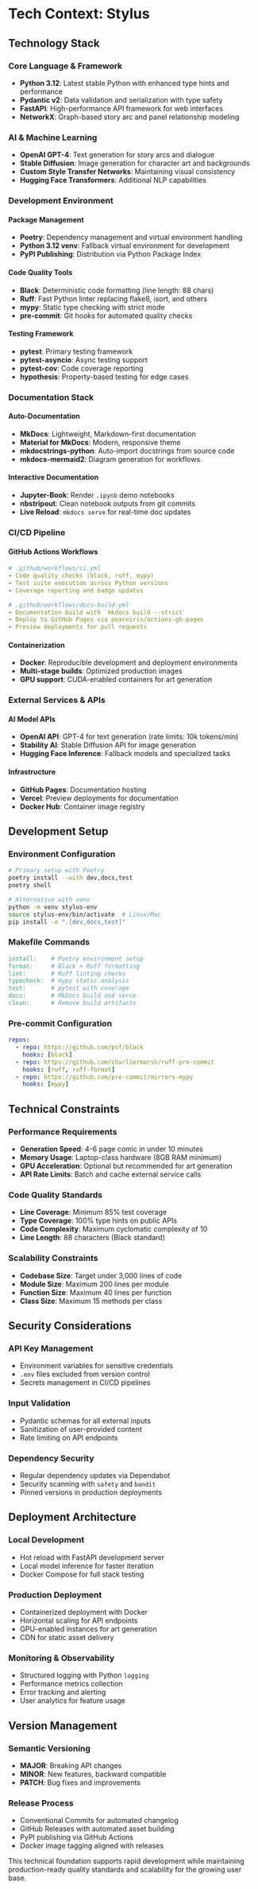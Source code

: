# Tech Context: Stylus

## Technology Stack

### Core Language & Framework
- **Python 3.12**: Latest stable Python with enhanced type hints and performance
- **Pydantic v2**: Data validation and serialization with type safety
- **FastAPI**: High-performance API framework for web interfaces
- **NetworkX**: Graph-based story arc and panel relationship modeling

### AI & Machine Learning
- **OpenAI GPT-4**: Text generation for story arcs and dialogue
- **Stable Diffusion**: Image generation for character art and backgrounds
- **Custom Style Transfer Networks**: Maintaining visual consistency
- **Hugging Face Transformers**: Additional NLP capabilities

### Development Environment

#### Package Management
- **Poetry**: Dependency management and virtual environment handling
- **Python 3.12 venv**: Fallback virtual environment for development
- **PyPI Publishing**: Distribution via Python Package Index

#### Code Quality Tools
- **Black**: Deterministic code formatting (line length: 88 chars)
- **Ruff**: Fast Python linter replacing flake8, isort, and others
- **mypy**: Static type checking with strict mode
- **pre-commit**: Git hooks for automated quality checks

#### Testing Framework
- **pytest**: Primary testing framework
- **pytest-asyncio**: Async testing support
- **pytest-cov**: Code coverage reporting
- **hypothesis**: Property-based testing for edge cases

### Documentation Stack

#### Auto-Documentation
- **MkDocs**: Lightweight, Markdown-first documentation
- **Material for MkDocs**: Modern, responsive theme
- **mkdocstrings-python**: Auto-import docstrings from source code
- **mkdocs-mermaid2**: Diagram generation for workflows

#### Interactive Documentation
- **Jupyter-Book**: Render `.ipynb` demo notebooks
- **nbstripout**: Clean notebook outputs from git commits
- **Live Reload**: `mkdocs serve` for real-time doc updates

### CI/CD Pipeline

#### GitHub Actions Workflows
```yaml
# .github/workflows/ci.yml
- Code quality checks (black, ruff, mypy)
- Test suite execution across Python versions
- Coverage reporting and badge updates

# .github/workflows/docs-build.yml
- Documentation build with `mkdocs build --strict`
- Deploy to GitHub Pages via peaceiris/actions-gh-pages
- Preview deployments for pull requests
```

#### Containerization
- **Docker**: Reproducible development and deployment environments
- **Multi-stage builds**: Optimized production images
- **GPU support**: CUDA-enabled containers for art generation

### External Services & APIs

#### AI Model APIs
- **OpenAI API**: GPT-4 for text generation (rate limits: 10k tokens/min)
- **Stability AI**: Stable Diffusion API for image generation
- **Hugging Face Inference**: Fallback models and specialized tasks

#### Infrastructure
- **GitHub Pages**: Documentation hosting
- **Vercel**: Preview deployments for documentation
- **Docker Hub**: Container image registry

## Development Setup

### Environment Configuration
```bash
# Primary setup with Poetry
poetry install --with dev,docs,test
poetry shell

# Alternative with venv
python -m venv stylus-env
source stylus-env/bin/activate  # Linux/Mac
pip install -e ".[dev,docs,test]"
```

### Makefile Commands
```makefile
install:    # Poetry environment setup
format:     # Black + Ruff formatting
lint:       # Ruff linting checks
typecheck:  # mypy static analysis
test:       # pytest with coverage
docs:       # MkDocs build and serve
clean:      # Remove build artifacts
```

### Pre-commit Configuration
```yaml
repos:
  - repo: https://github.com/psf/black
    hooks: [black]
  - repo: https://github.com/charliermarsh/ruff-pre-commit
    hooks: [ruff, ruff-format]
  - repo: https://github.com/pre-commit/mirrors-mypy
    hooks: [mypy]
```

## Technical Constraints

### Performance Requirements
- **Generation Speed**: 4-6 page comic in under 10 minutes
- **Memory Usage**: Laptop-class hardware (8GB RAM minimum)
- **GPU Acceleration**: Optional but recommended for art generation
- **API Rate Limits**: Batch and cache external service calls

### Code Quality Standards
- **Line Coverage**: Minimum 85% test coverage
- **Type Coverage**: 100% type hints on public APIs
- **Code Complexity**: Maximum cyclomatic complexity of 10
- **Line Length**: 88 characters (Black standard)

### Scalability Constraints
- **Codebase Size**: Target under 3,000 lines of code
- **Module Size**: Maximum 200 lines per module
- **Function Size**: Maximum 40 lines per function
- **Class Size**: Maximum 15 methods per class

## Security Considerations

### API Key Management
- Environment variables for sensitive credentials
- `.env` files excluded from version control
- Secrets management in CI/CD pipelines

### Input Validation
- Pydantic schemas for all external inputs
- Sanitization of user-provided content
- Rate limiting on API endpoints

### Dependency Security
- Regular dependency updates via Dependabot
- Security scanning with `safety` and `bandit`
- Pinned versions in production deployments

## Deployment Architecture

### Local Development
- Hot reload with FastAPI development server
- Local model inference for faster iteration
- Docker Compose for full stack testing

### Production Deployment
- Containerized deployment with Docker
- Horizontal scaling for API endpoints
- GPU-enabled instances for art generation
- CDN for static asset delivery

### Monitoring & Observability
- Structured logging with Python `logging`
- Performance metrics collection
- Error tracking and alerting
- User analytics for feature usage

## Version Management

### Semantic Versioning
- **MAJOR**: Breaking API changes
- **MINOR**: New features, backward compatible
- **PATCH**: Bug fixes and improvements

### Release Process
- Conventional Commits for automated changelog
- GitHub Releases with automated asset building
- PyPI publishing via GitHub Actions
- Docker image tagging aligned with releases

This technical foundation supports rapid development while maintaining production-ready quality standards and scalability for the growing user base.
